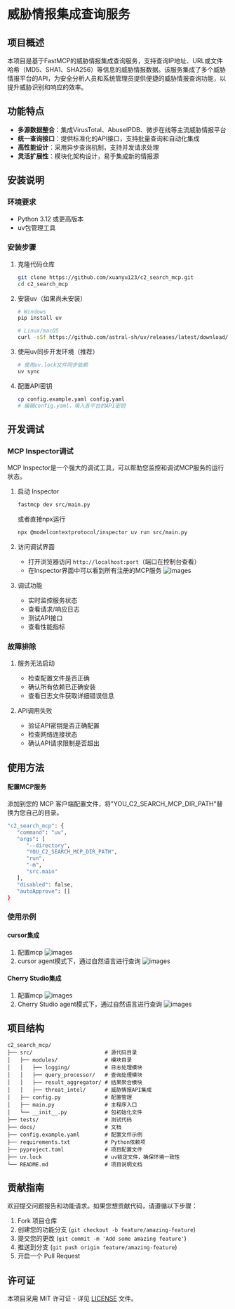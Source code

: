 # 威胁情报集成查询服务

## 项目概述

本项目是基于FastMCP的威胁情报集成查询服务，支持查询IP地址、URL或文件哈希（MD5、SHA1、SHA256）等信息的威胁情报数据。该服务集成了多个威胁情报平台的API，为安全分析人员和系统管理员提供便捷的威胁情报查询功能，以提升威胁识别和响应的效率。

## 功能特点

- **多源数据整合**：集成VirusTotal、AbuseIPDB、微步在线等主流威胁情报平台
- **统一查询接口**：提供标准化的API接口，支持批量查询和自动化集成
- **高性能设计**：采用异步查询机制，支持并发请求处理
- **灵活扩展性**：模块化架构设计，易于集成新的情报源

## 安装说明

### 环境要求

- Python 3.12 或更高版本
- uv包管理工具

### 安装步骤

1. 克隆代码仓库
   ```bash
   git clone https://github.com/xuanyu123/c2_search_mcp.git
   cd c2_search_mcp
   ```

2. 安装uv（如果尚未安装）
   ```bash
   # Windows
   pip install uv
   
   # Linux/macOS
   curl -sSf https://github.com/astral-sh/uv/releases/latest/download/uv-installer.sh | bash
   ```

3. 使用uv同步开发环境（推荐）
   ```bash
   # 使用uv.lock文件同步依赖
   uv sync
   ```

4. 配置API密钥
   ```bash
   cp config.example.yaml config.yaml
   # 编辑config.yaml，填入各平台的API密钥
   ```

## 开发调试
### MCP Inspector调试

MCP Inspector是一个强大的调试工具，可以帮助您监控和调试MCP服务的运行状态。

1. 启动 Inspector
   ```bash
   fastmcp dev src/main.py
   ```
   或者直接npx运行
   ```bash
   npx @modelcontextprotocol/inspector uv run src/main.py
   ```

2. 访问调试界面
   - 打开浏览器访问 `http://localhost:port`（端口在控制台查看）
   - 在Inspector界面中可以看到所有注册的MCP服务
   ![images](./images/Inspector.png)

3. 调试功能
   - 实时监控服务状态
   - 查看请求/响应日志
   - 测试API接口
   - 查看性能指标

### 故障排除

1. 服务无法启动
   - 检查配置文件是否正确
   - 确认所有依赖已正确安装
   - 查看日志文件获取详细错误信息

2. API调用失败
   - 验证API密钥是否正确配置
   - 检查网络连接状态
   - 确认API请求限制是否超出

## 使用方法

#### 配置MCP服务
添加到您的 MCP 客户端配置文件，将"YOU_C2_SEARCH_MCP_DIR_PATH"替换为您自己的目录。

```bash
"c2_search_mcp": {
   "command": "uv",
   "args": [
      "--directory",
      "YOU_C2_SEARCH_MCP_DIR_PATH",
      "run",
      "-m",
      "src.main"
   ],
   "disabled": false,
   "autoApprove": []
}
```
### 使用示例
#### cursor集成
1. 配置mcp
![images](./images/cursor_mcp.png)
2. cursor agent模式下，通过自然语言进行查询
![images](./images/cursor_use_example.png)

#### Cherry Studio集成
1. 配置mcp
![images](./images/cherry_mcp.png)
2. Cherry Studio agent模式下，通过自然语言进行查询
![images](./images/cherrystudio_use_example.png)

## 项目结构

```
c2_search_mcp/
├── src/                       # 源代码目录
│   ├── modules/               # 模块目录
│   │   ├── logging/           # 日志处理模块
│   │   ├── query_processor/   # 查询处理模块
│   │   ├── result_aggregator/ # 结果聚合模块
│   │   ├── threat_intel/      # 威胁情报API集成
│   ├── config.py              # 配置管理
│   ├── main.py                # 主程序入口
│   └── __init__.py            # 包初始化文件
├── tests/                     # 测试代码
├── docs/                      # 文档
├── config.example.yaml        # 配置文件示例
├── requirements.txt           # Python依赖项
├── pyproject.toml             # 项目配置文件
├── uv.lock                    # uv锁定文件，确保环境一致性
└── README.md                  # 项目说明文档
```

## 贡献指南

欢迎提交问题报告和功能请求。如果您想贡献代码，请遵循以下步骤：

1. Fork 项目仓库
2. 创建您的功能分支 (`git checkout -b feature/amazing-feature`)
3. 提交您的更改 (`git commit -m 'Add some amazing feature'`)
4. 推送到分支 (`git push origin feature/amazing-feature`)
5. 开启一个 Pull Request

## 许可证

本项目采用 MIT 许可证 - 详见 [LICENSE](LICENSE) 文件。 
